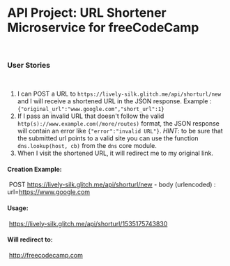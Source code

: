 # API Project: URL Shortener Microservice for freeCodeCamp
​
​
### User Stories
​
1. I can POST a URL to `https://lively-silk.glitch.me/api/shorturl/new` and I will receive a shortened URL in the JSON response. Example : `{"original_url":"www.google.com","short_url":1}`
2. If I pass an invalid URL that doesn't follow the valid `http(s)://www.example.com(/more/routes)` format, the JSON response will contain an error like `{"error":"invalid URL"}`. *HINT*: to be sure that the submitted url points to a valid site you can use the function `dns.lookup(host, cb)` from the `dns` core module.
3. When I visit the shortened URL, it will redirect me to my original link.
​
​
#### Creation Example:
​
POST https://lively-silk.glitch.me/api/shorturl/new - body (urlencoded) :  url=https://www.google.com
​
#### Usage:
​
https://lively-silk.glitch.me/api/shorturl/1535175743830
​
#### Will redirect to:
​
http://freecodecamp.com
